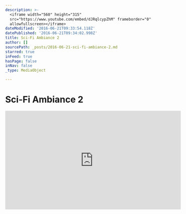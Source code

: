 ```yaml
---
description: >-
  <iframe width="560" height="315"
  src="https://www.youtube.com/embed/dJRqlcypZhM" frameborder="0"
  allowfullscreen></iframe>
dateModified: '2016-06-21T09:33:54.118Z'
datePublished: '2016-06-21T09:34:02.998Z'
title: Sci-Fi Ambiance 2
author: []
sourcePath: _posts/2016-06-21-sci-fi-ambiance-2.md
starred: true
inFeed: true
hasPage: false
inNav: false
_type: MediaObject

---
```

# Sci-Fi Ambiance 2

<iframe width="560" height="315" src="https://www.youtube.com/embed/dJRqlcypZhM" frameborder="0" allowfullscreen\></iframe\>

<iframe width="560" height="315" src="https://www.youtube.com/embed/dJRqlcypZhM" frameborder="0" allowfullscreen\></iframe\>